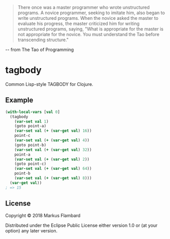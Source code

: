 > There once was a master programmer who wrote unstructured programs. A novice programmer, seeking to imitate him, also began to write unstructured programs. When the novice asked the master to evaluate his progress, the master criticized him for writing unstructured programs, saying, "What is appropriate for the master is not appropriate for the novice. You must understand the Tao before transcending structure."

-- from The Tao of Programming

# tagbody

Common Lisp-style TAGBODY for Clojure.

## Example

```clojure
(with-local-vars [val 0]
  (tagbody
    (var-set val 1)
    (goto point-a)
    (var-set val (+ (var-get val) 16))
    point-c
    (var-set val (+ (var-get val) 4))
    (goto point-b)
    (var-set val (+ (var-get val) 32))
    point-a
    (var-set val (+ (var-get val) 2))
    (goto point-c)
    (var-set val (+ (var-get val) 64))
    point-b
    (var-set val (+ (var-get val) 8)))
  (var-get val))
; => 15
```

## License

Copyright © 2018 Markus Flambard

Distributed under the Eclipse Public License either version 1.0 or (at
your option) any later version.
